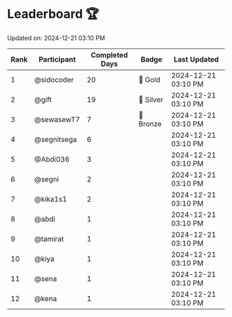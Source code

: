 # Leaderboard 🏆

Updated on: 2024-12-21 03:10 PM

| Rank | Participant       | Completed Days | Badge      | Last Updated         |
|------|-------------------|----------------|------------|----------------------|
| 1    | @sidocoder        | 20             | 🏅 Gold     | 2024-12-21 03:10 PM |
| 2    | @gift             | 19             | 🥈 Silver   | 2024-12-21 03:10 PM |
| 3    | @sewasewT7        | 7              | 🥉 Bronze   | 2024-12-21 03:10 PM |
| 4    | @segnitsega       | 6              |            | 2024-12-21 03:10 PM |
| 5    | @Abdi036          | 3              |            | 2024-12-21 03:10 PM |
| 6    | @segni            | 2              |            | 2024-12-21 03:10 PM |
| 7    | @kika1s1          | 2              |            | 2024-12-21 03:10 PM |
| 8    | @abdi             | 1              |            | 2024-12-21 03:10 PM |
| 9    | @tamirat          | 1              |            | 2024-12-21 03:10 PM |
| 10   | @kiya             | 1              |            | 2024-12-21 03:10 PM |
| 11   | @sena             | 1              |            | 2024-12-21 03:10 PM |
| 12   | @kena             | 1              |            | 2024-12-21 03:10 PM |

